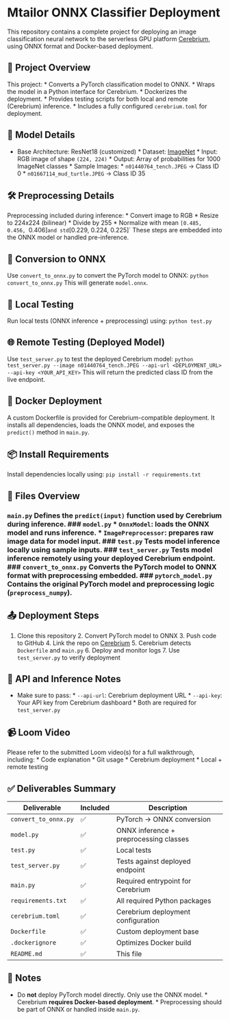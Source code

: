 # Mtailor ONNX Classifier Deployment
This repository contains a complete project for deploying an image classification neural network to the serverless GPU platform [Cerebrium](https://www.cerebrium.ai), using ONNX format and Docker-based deployment.
## 🚀 Project Overview
This project: * Converts a PyTorch classification model to ONNX. * Wraps the model in a Python interface for Cerebrium. * Dockerizes the deployment. * Provides testing scripts for both local and remote (Cerebrium) inference. * Includes a fully configured `cerebrium.toml` for deployment.
## 🧠 Model Details
* Base Architecture: ResNet18 (customized) * Dataset: [ImageNet](https://www.image-net.org/) * Input: RGB image of shape `(224, 224)` * Output: Array of probabilities for 1000 ImageNet classes * Sample Images: * `n01440764_tench.JPEG` → Class ID 0 * `n01667114_mud_turtle.JPEG` → Class ID 35
## 🛠️ Preprocessing Details
Preprocessing included during inference: * Convert image to RGB * Resize to 224x224 (bilinear) * Divide by 255 * Normalize with mean `[0.485, 0.456, `0.406]` and std `[0.229, 0.224, 0.225]` These steps are embedded into the ONNX model or handled pre-inference.
## 🔄 Conversion to ONNX
Use `convert_to_onnx.py` to convert the PyTorch model to ONNX: `python convert_to_onnx.py` This will generate `model.onnx`.
## 🧪 Local Testing
Run local tests (ONNX inference + preprocessing) using: `python test.py`
## 🌐 Remote Testing (Deployed Model)
Use `test_server.py` to test the deployed Cerebrium model: `python test_server.py --image n01440764_tench.JPEG --api-url <DEPLOYMENT_URL> --api-key <YOUR_API_KEY>` This will return the predicted class ID from the live endpoint.
## 🐳 Docker Deployment
A custom Dockerfile is provided for Cerebrium-compatible deployment. It installs all dependencies, loads the ONNX model, and exposes the `predict()` method in `main.py`.
## 📦 Install Requirements
Install dependencies locally using: `pip install -r requirements.txt`
## 🧪 Files Overview
### `main.py` Defines the `predict(input)` function used by Cerebrium during inference. ### `model.py` * `OnnxModel`: loads the ONNX model and runs inference. * `ImagePreprocessor`: prepares raw image data for model input. ### `test.py` Tests model inference locally using sample inputs. ### `test_server.py` Tests model inference remotely using your deployed Cerebrium endpoint. ### `convert_to_onnx.py` Converts the PyTorch model to ONNX format with preprocessing embedded. ### `pytorch_model.py` Contains the original PyTorch model and preprocessing logic (`preprocess_numpy`).
## 📤 Deployment Steps
1. Clone this repository 2. Convert PyTorch model to ONNX 3. Push code to GitHub 4. Link the repo on [Cerebrium](https://www.cerebrium.ai) 5. Cerebrium detects `Dockerfile` and `main.py` 6. Deploy and monitor logs 7. Use `test_server.py` to verify deployment
## 🔑 API and Inference Notes
* Make sure to pass: * `--api-url`: Cerebrium deployment URL * `--api-key`: Your API key from Cerebrium dashboard * Both are required for `test_server.py`
## 📹 Loom Video
Please refer to the submitted Loom video(s) for a full walkthrough, including: * Code explanation * Git usage * Cerebrium deployment * Local + remote testing
## ✅ Deliverables Summary
| Deliverable          | Included | Description                            |
| -------------------- | -------- | -------------------------------------- |
| `convert_to_onnx.py` | ✅        | PyTorch → ONNX conversion              |
| `model.py`           | ✅        | ONNX inference + preprocessing classes |
| `test.py`            | ✅        | Local tests                            |
| `test_server.py`     | ✅        | Tests against deployed endpoint        |
| `main.py`            | ✅        | Required entrypoint for Cerebrium      |
| `requirements.txt`   | ✅        | All required Python packages           |
| `cerebrium.toml`     | ✅        | Cerebrium deployment configuration     |
| `Dockerfile`         | ✅        | Custom deployment base                 |
| `.dockerignore`      | ✅        | Optimizes Docker build                 |
| `README.md`          | ✅        | This file                              |
## 📌 Notes
* Do **not** deploy PyTorch model directly. Only use the ONNX model. * Cerebrium **requires Docker-based deployment**. * Preprocessing should be part of ONNX or handled inside `main.py`.
